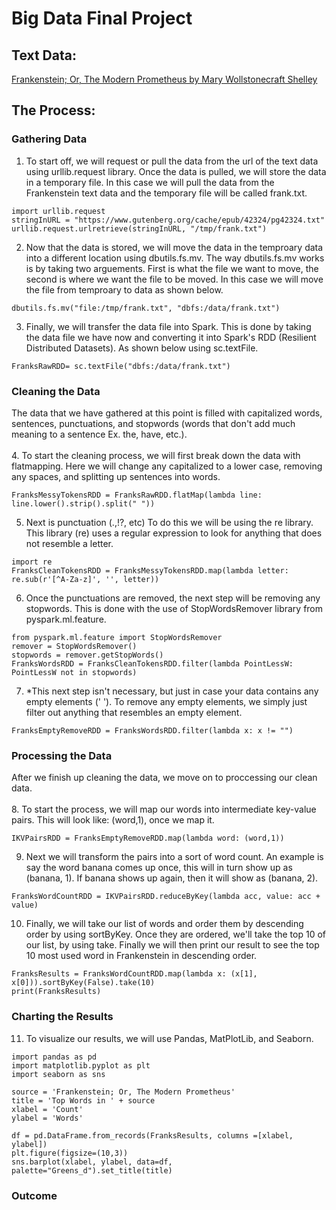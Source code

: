 # Big Data Final Project

## Text Data:
[Frankenstein; Or, The Modern Prometheus by Mary Wollstonecraft Shelley](https://www.gutenberg.org/cache/epub/42324/pg42324.txt)

## The Process:

### Gathering Data
1. To start off, we will request or pull the data from the url of the text data using urllib.request library. Once the data is pulled, we will store the data in a temporary file. In this case we will pull the data from the Frankenstein text data and the temporary file will be called frank.txt.
```
import urllib.request
stringInURL = "https://www.gutenberg.org/cache/epub/42324/pg42324.txt"
urllib.request.urlretrieve(stringInURL, "/tmp/frank.txt")
```
2. Now that the data is stored, we will move the data in the temproary data into a different location using dbutils.fs.mv. The way dbutils.fs.mv works is by taking two arguements. First is what the file we want to move, the second is where we want the file to be moved. In this case we will move the file from temproary to data as shown below.
```
dbutils.fs.mv("file:/tmp/frank.txt", "dbfs:/data/frank.txt")
```
3. Finally, we will transfer the data file into Spark. This is done by taking the data file we have now and converting it into Spark's RDD (Resilient Distributed Datasets). As shown below using sc.textFile.
```
FranksRawRDD= sc.textFile("dbfs:/data/frank.txt")
```

### Cleaning the Data
The data that we have gathered at this point is filled with capitalized words, sentences, punctuations, and stopwords (words that don't add much meaning to a sentence Ex. the, have, etc.). </br>
</br>
4. To start the cleaning process, we will first break down the data with flatmapping. Here we will change any capitalized to a lower case, removing any spaces, and splitting up sentences into words.
```
FranksMessyTokensRDD = FranksRawRDD.flatMap(lambda line: line.lower().strip().split(" "))
```
5. Next is punctuation (.,!?, etc) To do this we will be using the re library. This library (re) uses a regular expression to look for anything that does not resemble a letter.
```
import re
FranksCleanTokensRDD = FranksMessyTokensRDD.map(lambda letter: re.sub(r'[^A-Za-z]', '', letter))
```
6. Once the punctuations are removed, the next step will be removing any stopwords. This is done with the use of StopWordsRemover library from pyspark.ml.feature. 
```
from pyspark.ml.feature import StopWordsRemover
remover = StopWordsRemover()
stopwords = remover.getStopWords()
FranksWordsRDD = FranksCleanTokensRDD.filter(lambda PointLessW: PointLessW not in stopwords)
```
7. *This next step isn't necessary, but just in case your data contains any empty elements (' '). To remove any empty elements, we simply just filter out anything that resembles an empty element.
```
FranksEmptyRemoveRDD = FranksWordsRDD.filter(lambda x: x != "")
```

### Processing the Data
After we finish up cleaning the data, we move on to proccessing our clean data. </br>
</br>
8. To start the process, we will map our words into intermediate key-value pairs. This will look like: (word,1), once we map it.
```
IKVPairsRDD = FranksEmptyRemoveRDD.map(lambda word: (word,1))
```
9. Next we will transform the pairs into a sort of word count. An example is say the word banana comes up once, this will in turn show up as (banana, 1). If banana shows up again, then it will show as (banana, 2).
```
FranksWordCountRDD = IKVPairsRDD.reduceByKey(lambda acc, value: acc + value)
```
10. Finally, we will take our list of words and order them by descending order by using sortByKey. Once they are ordered, we'll take the top 10 of our list, by using take. Finally we will then print our result to see the top 10 most used word in Frankenstein in descending order.
```
FranksResults = FranksWordCountRDD.map(lambda x: (x[1], x[0])).sortByKey(False).take(10)
print(FranksResults)
```

### Charting the Results
11. To visualize our results, we will use Pandas, MatPlotLib, and Seaborn.
```
import pandas as pd
import matplotlib.pyplot as plt
import seaborn as sns

source = 'Frankenstein; Or, The Modern Prometheus'
title = 'Top Words in ' + source
xlabel = 'Count'
ylabel = 'Words'

df = pd.DataFrame.from_records(FranksResults, columns =[xlabel, ylabel]) 
plt.figure(figsize=(10,3))
sns.barplot(xlabel, ylabel, data=df, palette="Greens_d").set_title(title)
```

### Outcome


